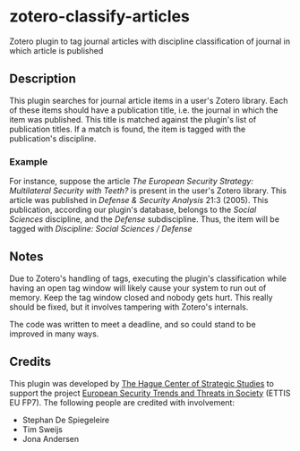 zotero-classify-articles
========================

Zotero plugin to tag journal articles with discipline classification of journal in which article is published

## Description

This plugin searches for journal article items in a user's Zotero library. Each of these items should have a publication title, i.e. the journal in which the item was published. This title is matched against the plugin's list of publication titles. If a match is found, the item is tagged with the publication's discipline.

### Example

For instance, suppose the article *The European Security Strategy: Multilateral Security with Teeth?* is present in the user's Zotero library. This article was published in *Defense & Security Analysis* 21:3 (2005). This publication, according our plugin's database, belongs to the *Social Sciences* discipline, and the *Defense* subdiscipline. Thus, the item will be tagged with *Discipline: Social Sciences / Defense*

## Notes

Due to Zotero's handling of tags, executing the plugin's classification while having an open tag window will likely cause your system to run out of memory. Keep the tag window closed and nobody gets hurt. This really should be fixed, but it involves tampering with Zotero's internals.

The code was written to meet a deadline, and so could stand to be improved in many ways.

## Credits

This plugin was developed by [The Hague Center of Strategic Studies](http://www.hcss.nl/) to support the project [European Security Trends and Threats in Society](http://www.prio.no/Research-and-Publications/Project/?oid=3701106) (ETTIS EU FP7). The following people are credited with involvement:

- Stephan De Spiegeleire
- Tim Sweijs
- Jona Andersen
